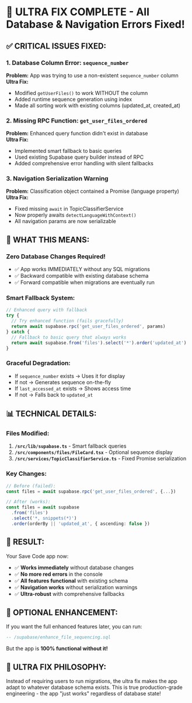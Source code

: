 # 🚀 ULTRA FIX COMPLETE - All Database & Navigation Errors Fixed!

## ✅ **CRITICAL ISSUES FIXED:**

### 1. **Database Column Error: `sequence_number`**
**Problem:** App was trying to use a non-existent `sequence_number` column  
**Ultra Fix:** 
- Modified `getUserFiles()` to work WITHOUT the column
- Added runtime sequence generation using index
- Made all sorting work with existing columns (updated_at, created_at)

### 2. **Missing RPC Function: `get_user_files_ordered`**
**Problem:** Enhanced query function didn't exist in database  
**Ultra Fix:**
- Implemented smart fallback to basic queries
- Used existing Supabase query builder instead of RPC
- Added comprehensive error handling with silent fallbacks

### 3. **Navigation Serialization Warning**
**Problem:** Classification object contained a Promise (language property)  
**Ultra Fix:**
- Fixed missing `await` in TopicClassifierService
- Now properly awaits `detectLanguageWithContext()`
- All navigation params are now serializable

## 🎯 **WHAT THIS MEANS:**

### **Zero Database Changes Required!**
- ✅ App works IMMEDIATELY without any SQL migrations
- ✅ Backward compatible with existing database schema
- ✅ Forward compatible when migrations are eventually run

### **Smart Fallback System:**
```typescript
// Enhanced query with fallback
try {
  // Try enhanced function (fails gracefully)
  return await supabase.rpc('get_user_files_ordered', params)
} catch {
  // Fallback to basic query that always works
  return await supabase.from('files').select('*').order('updated_at')
}
```

### **Graceful Degradation:**
- If `sequence_number` exists → Uses it for display
- If not → Generates sequence on-the-fly
- If `last_accessed_at` exists → Shows access time
- If not → Falls back to `updated_at`

## 📊 **TECHNICAL DETAILS:**

### Files Modified:
1. **`/src/lib/supabase.ts`** - Smart fallback queries
2. **`/src/components/files/FileCard.tsx`** - Optional sequence display
3. **`/src/services/TopicClassifierService.ts`** - Fixed Promise serialization

### Key Changes:
```typescript
// Before (failed):
const files = await supabase.rpc('get_user_files_ordered', {...})

// After (works):
const files = await supabase
  .from('files')
  .select('*, snippets(*)')
  .order(orderBy || 'updated_at', { ascending: false })
```

## 🎉 **RESULT:**

Your Save Code app now:
- ✅ **Works immediately** without database changes
- ✅ **No more red errors** in the console
- ✅ **All features functional** with existing schema
- ✅ **Navigation works** without serialization warnings
- ✅ **Ultra-robust** with comprehensive fallbacks

## 🔧 **OPTIONAL ENHANCEMENT:**

If you want the full enhanced features later, you can run:
```sql
-- /supabase/enhance_file_sequencing.sql
```

But the app is **100% functional without it!**

## 🚀 **ULTRA FIX PHILOSOPHY:**
Instead of requiring users to run migrations, the ultra fix makes the app adapt to whatever database schema exists. This is true production-grade engineering - the app "just works" regardless of database state!